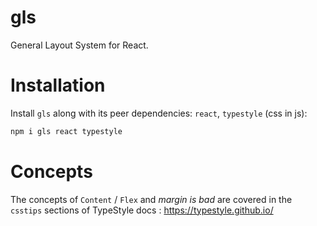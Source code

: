 # gls
General Layout System for React.

# Installation

Install `gls` along with its peer dependencies: `react`, `typestyle` (css in js):

```sh
npm i gls react typestyle
```

# Concepts
The concepts of `Content` / `Flex` and *margin is bad* are covered in the `csstips` sections of TypeStyle docs : https://typestyle.github.io/
